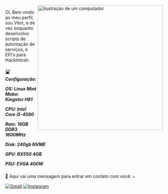 <img src="https://raw.githubusercontent.com/MicaelliMedeiros/micaellimedeiros/master/image/computer-illustration.png" alt="ilustração de um computador" min-width="400px" max-width="400px" width="400px" align="right">

<p align="left"> 
  Oi, Bem vindo ao meu perfil, sou Vitor, e de vez enquanto desenvolvo scripts de automação de serviços, e EFI's para Hackintosh.
</p>

<p align="left"><h5>
  💻 Configuração:<p><p>
  OS: Linux Mint
  Mobo: Kingster H81<p>
  CPU: Intel Core i5-4590<p>
  Ram: 16GB DDR3 1600MHz<p>
  Disk: 240gb NVME<p>
  GPU: RX550 4GB<p>
  PSU: EVGA 400W<p>
</p>
</h5>
<p>
<p align="left">
  📨 Aqui vai uma mensagem para entrar em contato com você: ⤵️
</p>

<p align="left">
<a href="mailto:joaovitordc019@gmail.com?subject=Assunto%20do%20E-mail&body=Olá,%0A%0AEste%20é%20um%20exemplo%20de%20e-mail.%0A%0AAtenciosamente,%0ASeu%20Nome">
<img src="https://img.shields.io/badge/-Gmail-FF0000?style=flat-square&labelColor=FF0000&logo=gmail&logoColor=white&link=joaovitordc019@gmail.com" alt="Gmail"/></a>
</a>

  <a href="https://www.instagram.com/joao.creator/" title="Instagram">
  <img src="https://img.shields.io/badge/-Instagram-DF0174?style=flat-square&labelColor=DF0174&logo=instagram&logoColor=white&link=https://www.instagram.com/joao.creator/" alt="Instagram"/></a>
</p>
